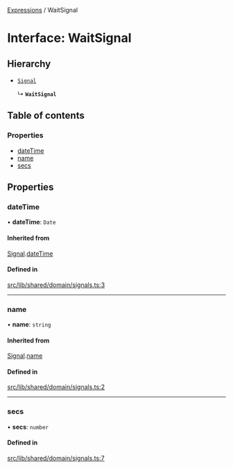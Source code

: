 [Expressions](../README.md) / WaitSignal

# Interface: WaitSignal

## Hierarchy

- [`Signal`](Signal.md)

  ↳ **`WaitSignal`**

## Table of contents

### Properties

- [dateTime](WaitSignal.md#datetime)
- [name](WaitSignal.md#name)
- [secs](WaitSignal.md#secs)

## Properties

### dateTime

• **dateTime**: `Date`

#### Inherited from

[Signal](Signal.md).[dateTime](Signal.md#datetime)

#### Defined in

[src/lib/shared/domain/signals.ts:3](https://github.com/FlavioLionelRita/3xpr/blob/ec38cc3/src/lib/shared/domain/signals.ts#L3)

___

### name

• **name**: `string`

#### Inherited from

[Signal](Signal.md).[name](Signal.md#name)

#### Defined in

[src/lib/shared/domain/signals.ts:2](https://github.com/FlavioLionelRita/3xpr/blob/ec38cc3/src/lib/shared/domain/signals.ts#L2)

___

### secs

• **secs**: `number`

#### Defined in

[src/lib/shared/domain/signals.ts:7](https://github.com/FlavioLionelRita/3xpr/blob/ec38cc3/src/lib/shared/domain/signals.ts#L7)
